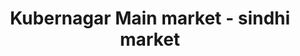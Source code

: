 ---
title: "Kubernagar Main market - sindhi market"
url: /ahmedabad/kubernagar-main-market-sindhi-market/
shop: Supermarkt
---